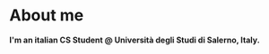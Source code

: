 <h1> About me </h1>


<b>I'm an italian CS Student @ Università degli Studi di Salerno, Italy.
</b>

